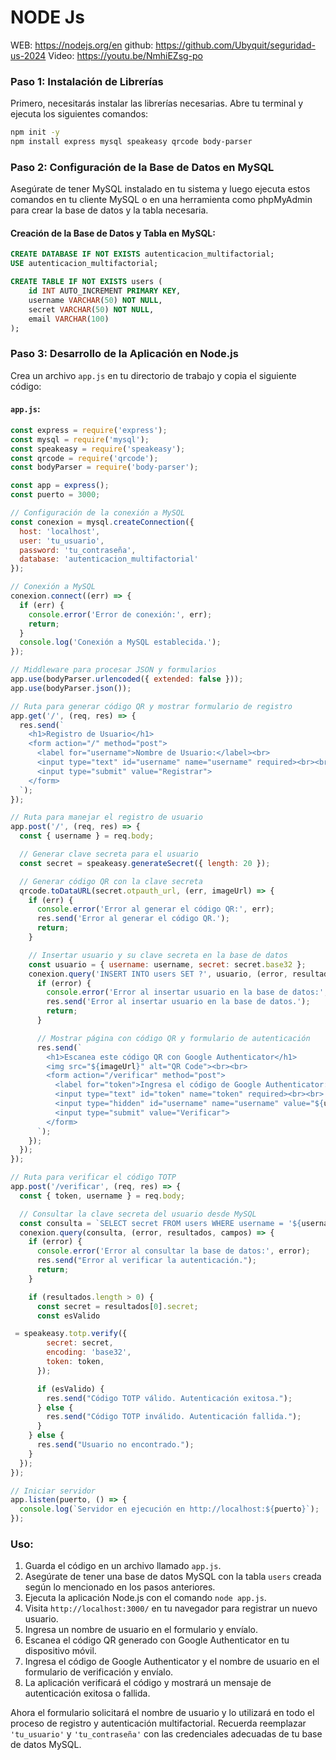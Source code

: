 
# NODE Js
WEB: https://nodejs.org/en
github: https://github.com/Ubyquit/seguridad-us-2024
Video: https://youtu.be/NmhiEZsg-po

### Paso 1: Instalación de Librerías
Primero, necesitarás instalar las librerías necesarias. Abre tu terminal y ejecuta los siguientes comandos:

```bash
npm init -y
npm install express mysql speakeasy qrcode body-parser
```

### Paso 2: Configuración de la Base de Datos en MySQL
Asegúrate de tener MySQL instalado en tu sistema y luego ejecuta estos comandos en tu cliente MySQL o en una herramienta como phpMyAdmin para crear la base de datos y la tabla necesaria.

#### Creación de la Base de Datos y Tabla en MySQL:
```sql
CREATE DATABASE IF NOT EXISTS autenticacion_multifactorial;
USE autenticacion_multifactorial;

CREATE TABLE IF NOT EXISTS users (
    id INT AUTO_INCREMENT PRIMARY KEY,
    username VARCHAR(50) NOT NULL,
    secret VARCHAR(50) NOT NULL,
    email VARCHAR(100)
);
```

### Paso 3: Desarrollo de la Aplicación en Node.js
Crea un archivo `app.js` en tu directorio de trabajo y copia el siguiente código:

#### `app.js`:
```javascript
const express = require('express');
const mysql = require('mysql');
const speakeasy = require('speakeasy');
const qrcode = require('qrcode');
const bodyParser = require('body-parser');

const app = express();
const puerto = 3000;

// Configuración de la conexión a MySQL
const conexion = mysql.createConnection({
  host: 'localhost',
  user: 'tu_usuario',
  password: 'tu_contraseña',
  database: 'autenticacion_multifactorial'
});

// Conexión a MySQL
conexion.connect((err) => {
  if (err) {
    console.error('Error de conexión:', err);
    return;
  }
  console.log('Conexión a MySQL establecida.');
});

// Middleware para procesar JSON y formularios
app.use(bodyParser.urlencoded({ extended: false }));
app.use(bodyParser.json());

// Ruta para generar código QR y mostrar formulario de registro
app.get('/', (req, res) => {
  res.send(`
    <h1>Registro de Usuario</h1>
    <form action="/" method="post">
      <label for="username">Nombre de Usuario:</label><br>
      <input type="text" id="username" name="username" required><br><br>
      <input type="submit" value="Registrar">
    </form>
  `);
});

// Ruta para manejar el registro de usuario
app.post('/', (req, res) => {
  const { username } = req.body;

  // Generar clave secreta para el usuario
  const secret = speakeasy.generateSecret({ length: 20 });

  // Generar código QR con la clave secreta
  qrcode.toDataURL(secret.otpauth_url, (err, imageUrl) => {
    if (err) {
      console.error('Error al generar el código QR:', err);
      res.send('Error al generar el código QR.');
      return;
    }

    // Insertar usuario y su clave secreta en la base de datos
    const usuario = { username: username, secret: secret.base32 };
    conexion.query('INSERT INTO users SET ?', usuario, (error, resultados) => {
      if (error) {
        console.error('Error al insertar usuario en la base de datos:', error);
        res.send('Error al insertar usuario en la base de datos.');
        return;
      }

      // Mostrar página con código QR y formulario de autenticación
      res.send(`
        <h1>Escanea este código QR con Google Authenticator</h1>
        <img src="${imageUrl}" alt="QR Code"><br><br>
        <form action="/verificar" method="post">
          <label for="token">Ingresa el código de Google Authenticator:</label><br>
          <input type="text" id="token" name="token" required><br><br>
          <input type="hidden" id="username" name="username" value="${username}">
          <input type="submit" value="Verificar">
        </form>
      `);
    });
  });
});

// Ruta para verificar el código TOTP
app.post('/verificar', (req, res) => {
  const { token, username } = req.body;

  // Consultar la clave secreta del usuario desde MySQL
  const consulta = `SELECT secret FROM users WHERE username = '${username}'`;
  conexion.query(consulta, (error, resultados, campos) => {
    if (error) {
      console.error('Error al consultar la base de datos:', error);
      res.send("Error al verificar la autenticación.");
      return;
    }

    if (resultados.length > 0) {
      const secret = resultados[0].secret;
      const esValido

 = speakeasy.totp.verify({
        secret: secret,
        encoding: 'base32',
        token: token,
      });

      if (esValido) {
        res.send("Código TOTP válido. Autenticación exitosa.");
      } else {
        res.send("Código TOTP inválido. Autenticación fallida.");
      }
    } else {
      res.send("Usuario no encontrado.");
    }
  });
});

// Iniciar servidor
app.listen(puerto, () => {
  console.log(`Servidor en ejecución en http://localhost:${puerto}`);
});
```

### Uso:
1. Guarda el código en un archivo llamado `app.js`.
2. Asegúrate de tener una base de datos MySQL con la tabla `users` creada según lo mencionado en los pasos anteriores.
3. Ejecuta la aplicación Node.js con el comando `node app.js`.
4. Visita `http://localhost:3000/` en tu navegador para registrar un nuevo usuario.
5. Ingresa un nombre de usuario en el formulario y envíalo.
6. Escanea el código QR generado con Google Authenticator en tu dispositivo móvil.
7. Ingresa el código de Google Authenticator y el nombre de usuario en el formulario de verificación y envíalo.
8. La aplicación verificará el código y mostrará un mensaje de autenticación exitosa o fallida.

Ahora el formulario solicitará el nombre de usuario y lo utilizará en todo el proceso de registro y autenticación multifactorial. Recuerda reemplazar `'tu_usuario'` y `'tu_contraseña'` con las credenciales adecuadas de tu base de datos MySQL.